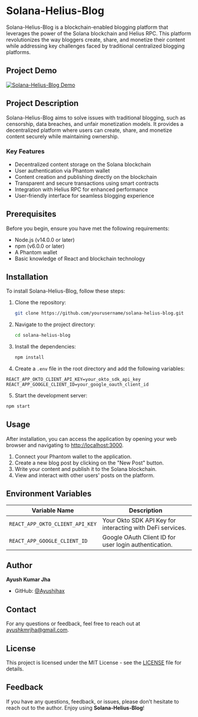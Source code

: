 # Solana-Helius-Blog

Solana-Helius-Blog is a blockchain-enabled blogging platform that leverages the power of the Solana blockchain and Helius RPC. This platform revolutionizes the way bloggers create, share, and monetize their content while addressing key challenges faced by traditional centralized blogging platforms.

## Project Demo

[![Solana-Helius-Blog Demo](https://img.youtube.com/vi/b8wB1DxT9co/0.jpg)](https://youtu.be/b8wB1DxT9co)

## Project Description

Solana-Helius-Blog aims to solve issues with traditional blogging, such as censorship, data breaches, and unfair monetization models. It provides a decentralized platform where users can create, share, and monetize content securely while maintaining ownership.

### Key Features

- Decentralized content storage on the Solana blockchain
- User authentication via Phantom wallet
- Content creation and publishing directly on the blockchain
- Transparent and secure transactions using smart contracts
- Integration with Helius RPC for enhanced performance
- User-friendly interface for seamless blogging experience

## Prerequisites

Before you begin, ensure you have met the following requirements:

- Node.js (v14.0.0 or later)
- npm (v6.0.0 or later)
- A Phantom wallet
- Basic knowledge of React and blockchain technology

## Installation

To install Solana-Helius-Blog, follow these steps:

1. Clone the repository:
   ```bash
   git clone https://github.com/yourusername/solana-helius-blog.git

2. Navigate to the project directory:

   ```bash
   cd solana-helius-blog

3. Install the dependencies:

   ```bash
   npm install

4. Create a `.env` file in the root directory and add the following variables:

  ```plaintext
  REACT_APP_OKTO_CLIENT_API_KEY=your_okto_sdk_api_key
  REACT_APP_GOOGLE_CLIENT_ID=your_google_oauth_client_id
  ```


5. Start the development server:

  ```bash
  npm start
```

## Usage

After installation, you can access the application by opening your web browser and navigating to [http://localhost:3000](http://localhost:3000).

1. Connect your Phantom wallet to the application.
2. Create a new blog post by clicking on the "New Post" button.
3. Write your content and publish it to the Solana blockchain.
4. View and interact with other users' posts on the platform.

## Environment Variables

| Variable Name                | Description                                                          |
| ---------------------------- | -------------------------------------------------------------------- |
| `REACT_APP_OKTO_CLIENT_API_KEY`  | Your Okto SDK API Key for interacting with DeFi services.             |
| `REACT_APP_GOOGLE_CLIENT_ID`  | Google OAuth Client ID for user login authentication.                |

## Author

**Ayush Kumar Jha**

- GitHub: [@Ayushjhax](https://github.com/Ayushjhax)

## Contact

For any questions or feedback, feel free to reach out at [ayushkmrjha@gmail.com](mailto:ayushkmrjha@gmail.com).

## License

This project is licensed under the MIT License - see the [LICENSE](LICENSE) file for details.

## Feedback

If you have any questions, feedback, or issues, please don't hesitate to reach out to the author. Enjoy using **Solana-Helius-Blog**!
